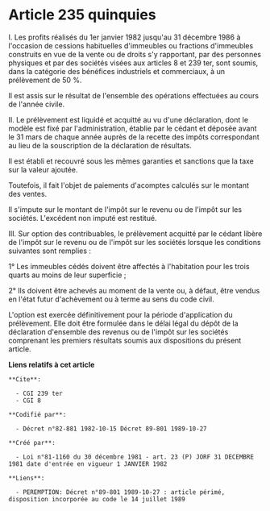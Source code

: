 # Article 235 quinquies

I. Les profits réalisés du 1er janvier 1982 jusqu'au 31 décembre 1986 à l'occasion de cessions habituelles d'immeubles ou
fractions d'immeubles construits en vue de la vente ou de droits s'y rapportant, par des personnes physiques et par des
sociétés visées aux articles 8 et 239 ter, sont soumis, dans la catégorie des bénéfices industriels et commerciaux, à un
prélèvement de 50 %.

Il est assis sur le résultat de l'ensemble des opérations effectuées au cours de l'année civile.

II. Le prélèvement est liquidé et acquitté au vu d'une déclaration, dont le modèle est fixé par l'administration, établie par
le cédant et déposée avant le 31 mars de chaque année auprès de la recette des impôts correspondant au lieu de la
souscription de la déclaration de résultats.

Il est établi et recouvré sous les mêmes garanties et sanctions que la taxe sur la valeur ajoutée.

Toutefois, il fait l'objet de paiements d'acomptes calculés sur le montant des ventes.

Il s'impute sur le montant de l'impôt sur le revenu ou de l'impôt sur les sociétés. L'excédent non imputé est restitué.

III. Sur option des contribuables, le prélèvement acquitté par le cédant libère de l'impôt sur le revenu ou de l'impôt sur
les sociétés lorsque les conditions suivantes sont remplies :

1° Les immeubles cédés doivent être affectés à l'habitation pour les trois quarts au moins de leur superficie ;

2° Ils doivent être achevés au moment de la vente ou, à défaut, être vendus en l'état futur d'achèvement ou à terme au sens
du code civil.

L'option est exercée définitivement pour la période d'application du prélèvement. Elle doit être formulée dans le délai légal
du dépôt de la déclaration d'ensemble des revenus ou de l'impôt sur les sociétés comprenant les premiers résultats soumis aux
dispositions du présent article.

**Liens relatifs à cet article**

	**Cite**:

	  - CGI 239 ter
	  - CGI 8

	**Codifié par**:

	  - Décret n°82-881 1982-10-15 Décret 89-801 1989-10-27

	**Créé par**:

	  - Loi n°81-1160 du 30 décembre 1981 - art. 23 (P) JORF 31 DECEMBRE 1981 date d'entrée en vigueur 1 JANVIER 1982

	**Liens**:

	  - PEREMPTION: Décret n°89-801 1989-10-27 : article périmé, disposition incorporée au code le 14 juillet 1989
